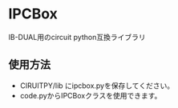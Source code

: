 # IPCBox

IB-DUAL用のcircuit python互換ライブラリ

## 使用方法

- CIRUITPY/lib にipcbox.pyを保存してください。
- code.pyからIPCBoxクラスを使用できます。
